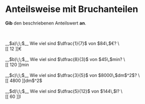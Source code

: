 <!--
version:  0.0.1

language: de

@style
input {
    text-align: center;
}

.flex-container {
    display: flex;
    flex-wrap: wrap;
    align-items: stretch;
    gap: 20px;
}

.flex-child {
    flex: 1;
    min-width: 350px;
    margin-right: 20px;
}

@media (max-width: 400px) {
    .flex-child {
        flex: 100%;
        margin-right: 0;
    }
}
@end

formula: \carry   \textcolor{red}{\scriptsize #1}
formula: \digit   \rlap{\carry{#1}}\phantom{#2}#2
formula: \permil  \text{‰}

import: https://raw.githubusercontent.com/LiaTemplates/Tikz-Jax/main/README.md

script: https://cdn.jsdelivr.net/gh/LiaTemplates/Tikz-Jax@main/dist/index.js


tags: Bruchrechnung, sehr leicht, sehr niedrig, Angeben

comment: Wie viel sind zum Beispiel $\frac{1}{4}$ von 4000€? Bestimme den Anteilswert.

author: Martin Lommatzsch

-->




# Anteilsweise mit Bruchanteilen

**Gib** den beschriebenen Anteilswert **an**.

<br>

<section class="flex-container">
<div class="flex-child">
<br>
__$a)\;\;$__ Wie viel sind $\dfrac{1}{7}$ von $84\,$€?  \
<br>
 [[  12  ]]€
<br>
</div>
<div class="flex-child">
<br>
__$b)\;\;$__ Wie viel sind $\dfrac{8}{3}$ von $45\,$min?  \
<br>
 [[  120  ]]min
<br>
</div>
<div class="flex-child">
<br>
__$c)\;\;$__ Wie viel sind $\dfrac{3}{5}$ von $8000\,$dm$^2$?  \
<br>
 [[  4800  ]]dm$^2$
<br>
</div>
<div class="flex-child">
<br>
__$d)\;\;$__ Wie viel sind $\dfrac{5}{12}$ von $144\,$l?  \
<br>
 [[  60  ]]l
<br>
</div>
</section>

<br>
<br>
<br>

